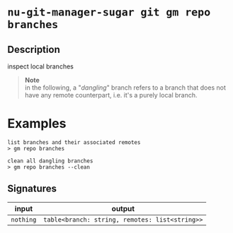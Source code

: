 # `nu-git-manager-sugar git gm repo branches`
## Description
inspect local branches

> **Note**  
> in the following, a "*dangling*" branch refers to a branch that does not have any remote
> counterpart, i.e. it's a purely local branch.

# Examples
    list branches and their associated remotes
    > gm repo branches

    clean all dangling branches
    > gm repo branches --clean

## Signatures
| input     | output                                         |
| --------- | ---------------------------------------------- |
| `nothing` | `table<branch: string, remotes: list<string>>` |
